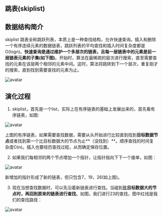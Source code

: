 ## 跳表(skiplist)

## 数据结构简介

skiplist 跳表全称跳跃列表，本质上是一种查找结构，允许快速查询。插入和删除一个有序连续元素的数据链表，跳跃列表的平均查找和插入时间复杂度都是O(logn)。**快速查询是通过维护一个多层次的链表，且每一层链表中的元素是前一层链表元素的子集(如下图)**。开始时，算法在最稀疏的层次进行搜索，直至需要查找的元素在该层两个相邻的元素中间。这时，算法将跳转到下一个层次，重复刚才的搜索，直到找到需要查找的元素为止。

![avatar](https://github.com/craftlook/Note/blob/master/image/skiplist1.jpg)

## 演化过程

1. skiplist，首先是一个list，实际上在有序链表的基础上发展出来的，首先看有序链表，如图:

![avatar](https://github.com/craftlook/Note/blob/master/image/skiplist2.png)

上图的有序链表，如果需要查找数据，需要从头开始进行比较直到找到**目标数据节点**或者找到第一个比目标数据大的节点为止**（没找到）**。顺序查找的时间复杂度O(n)。插入也要经历查找过程，从而确定保存位置。

2. 如果我们每相邻的两个节点增加一个指针，让指针指向下下一个接单，如图：

![avatar](https://github.com/craftlook/Note/blob/master/image/skiplist3.png)

新增加的指针形成了新的链表，但只包含7，19，26(如上图)。

3. 现在当想查找数据时，可以先沿着新链表进行查找。当碰到**比目标数据大的节点时，再回到原来的链表进行查找**。如图，我们进行23的查找，图中红线是我们的查找路径：

![avatar](https://github.com/craftlook/Note/blob/master/image/skiplist4.png)


